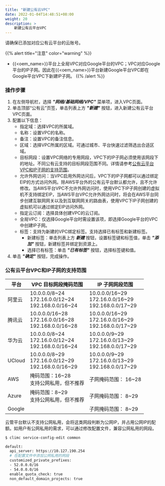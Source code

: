 ```yaml
---
title: "新建公有云VPC"
date: 2022-01-04T14:48:51+08:00
weight: 20
description: >
    新建公有云平台VPC
---
```


请确保已添加对应公有云平台的云账号。

{{% alert title="注意" color="warning" %}}
- {{<oem_name>}}平台上全局VPC对应Google平台的VPC；VPC对应Google平台的IP子网。因此在{{<oem_name>}}平台新建Google平台VPC即在Google平台VPC下新建IP子网。
{{% /alert %}}

### 操作步骤

1. 在左侧导航栏，选择 **_"网络/基础网络/VPC"_** 菜单项，进入VPC页面。
2. 单击顶部“公有云”页签，单击列表上方 **_"新建"_** 按钮，进入新建公有云平台VPC页面。
2. 配置以下信息：
   - 指定域：选择VPC的所属域。
   - 名称：设置VPC的名称。
   - 备注：设置VPC的备注信息。
   - 区域：选择VPC所属的区域。可通过城市、平台快速过滤筛选出合适区域。
   - 目标网段：设置VPC网络的专用网段，VPC下的IP子网必须使用该网段下的地址。不同公有云支持的目标网段范围不同。详情请参考[公有云平台VPC和IP子网的支持范围](#公有云平台vpc和ip子网的支持范围)。
   - 允许外网访问：当VPC启用外网访问后，VPC下的IP子网都可以通过绑定EIP的方式访问外网。除AWS平台外的公有云平台默认都允许，且不允许修改。当AWS平台VPC不允许外网访问时，使用VPC下IP子网创建的虚拟机不支持绑定EIP，当AWS平台VPC允许外网访问时，将会在AWS平台同步创建互联网网关以及到互联网网关的路由表，使用VPC下IP子网创建的虚拟机可以通过绑定EIP访问外网。
   - 指定云订阅：选择具体创建VPC的云订阅。
   - 全局VPC：仅选择Google平台时需设置该项，即选择Google平台的VPC中创建IP子网。
   - 标签：支持为新建的VPC绑定标签。支持选择已有标签和新建标签。
        - 新建标签：单击列表上方 **_新建_** 按钮，设置标签键和标签值，单击 **_"添加"_** 按钮，新建标签并绑定到资源上。
        - 选择已有标签：单击 **_"已有标签"_** 按钮，选择标签键和值。
3. 单击 **_"确定"_** 按钮，完成操作。

### 公有云平台VPC和IP子网的支持范围

| 平台 | VPC 目标网段掩码范围 | IP 子网网段范围 |
|-----|---------|--------|
| 阿里云 | 10.0.0.0/8~24 <br> 172.16.0.0/12~24 <br> 192.168.0.0/16~24| 10.0.0.0/16~29 <br> 172.16.0.0/16~29 <br> 192.168.0.0/17~29 |
| 腾讯云 | 10.0.0.0/16~28 <br> 172.16.0.0/16~28 <br> 192.168.0.0/16~28 | 10.0.0.0/16~29 <br> 172.16.0.0/16~29 <br> 192.168.0.0/17~29 |
| 华为云 | 10.0.0.0/8~24 <br> 172.16.0.0/12~24 <br> 192.168.0.0/16~24| 10.0.0.0/9~29 <br> 172.16.0.0/13~29 <br> 192.168.0.0/17~29 |
| UCloud | 10.0.0.0/8~29 <br> 172.16.0.0/12~29 <br> 192.168.0.0/16~29| 10.0.0.0/9~29 <br> 172.16.0.0/13~29 <br> 192.168.0.0/17~29 |
| AWS | 掩码范围：16~28 <br> 支持公网私用，但不推荐 | 子网掩码范围： 16~28 |
| Azure | 掩码范围：8~29 <br> 支持公网私用，但不推荐   | 子网掩码范围： 8~29 |
| Google | | 子网掩码范围： 8~29 |

云管平台默认不支持公网私用，会将这类网段判断为公网IP，并占用公网IP的配额。如用户有公网私用的需求，可以通过修改配置文件，兼容公网私用的网段。

```bash
$ climc service-config-edit common

default:
  api_server: https://10.127.190.254
  # 在配置文件中添加公网私用的网段
  customized_private_prefixes: 
  - 52.0.0.0/16
  - 54.0.0.0/16
  enable_quota_check: true
  non_default_domain_projects: true

```